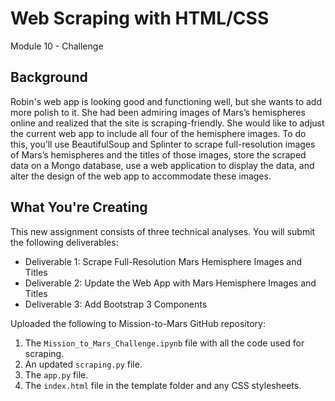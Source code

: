 # Web Scraping with HTML/CSS
Module 10 - Challenge

## Background

Robin's web app is looking good and functioning well, but she wants to add more polish to it. She had been admiring images of Mars’s hemispheres online and realized that the site is scraping-friendly. She would like to adjust the current web app to include all four of the hemisphere images. To do this, you’ll use BeautifulSoup and Splinter to scrape full-resolution images of Mars’s hemispheres and the titles of those images, store the scraped data on a Mongo database, use a web application to display the data, and alter the design of the web app to accommodate these images.

## What You're Creating

This new assignment consists of three technical analyses. You will submit the following deliverables:

- Deliverable 1: Scrape Full-Resolution Mars Hemisphere Images and Titles
- Deliverable 2: Update the Web App with Mars Hemisphere Images and Titles
- Deliverable 3: Add Bootstrap 3 Components

Uploaded the following to Mission-to-Mars GitHub repository:

1. The `Mission_to_Mars_Challenge.ipynb` file with all the code used for scraping.
2. An updated `scraping.py` file.
3. The `app.py` file.
4. The `index.html` file in the template folder and any CSS stylesheets.
